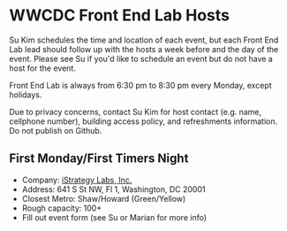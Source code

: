# WWCDC Front End Lab Hosts

Su Kim schedules the time and location of each event, but each Front End Lab lead should follow up with the hosts a week before and the day of the event. Please see Su if you'd like to schedule an event but do not have a host for the event.

Front End Lab is always from 6:30 pm to 8:30 pm every Monday, except holidays.

Due to privacy concerns, contact Su Kim for host contact (e.g. name, cellphone number), building access policy, and refreshments information. Do not publish on Github.

## First Monday/First Timers Night
* Company: [iStrategy Labs, Inc.](https://isl.co/)
* Address: 641 S St NW, Fl 1, Washington, DC 20001
* Closest Metro: Shaw/Howard (Green/Yellow)
* Rough capacity: 100+
* Fill out event form (see Su or Marian for more info)
